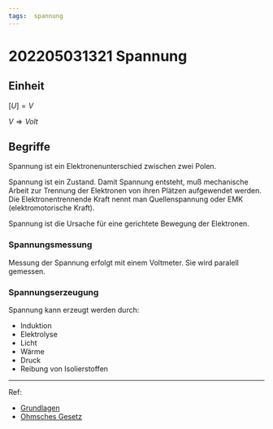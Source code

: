 ```yaml
---
tags:  spannung
---
```


# 202205031321 Spannung

## Einheit

$\lbrack U \rbrack = V$

$V \Rightarrow Volt$

## Begriffe

Spannung ist ein Elektronenunterschied zwischen zwei Polen.

Spannung ist ein Zustand. Damit Spannung entsteht, muß mechanische Arbeit zur Trennung der Elektronen von ihren Plätzen aufgewendet werden. Die Elektronentrennende Kraft nennt man Quellenspannung oder EMK (elektromotorische Kraft).

Spannung ist die Ursache für eine gerichtete Bewegung der Elektronen.

### Spannungsmessung
Messung der Spannung erfolgt mit einem Voltmeter. Sie wird paralell gemessen.

### Spannungserzeugung
Spannung kann erzeugt werden durch:

- Induktion
- Elektrolyse
- Licht
- Wärme
- Druck
- Reibung von Isolierstoffen

---
Ref:

- [Grundlagen](./--Grundlagen.md)
- [Ohmsches Gesetz](./202205031253.md)

